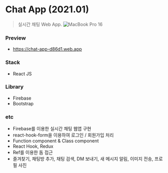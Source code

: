 # Chat App (2021.01)

> 실시간 채팅 Web App.
![MacBook Pro 16](https://user-images.githubusercontent.com/43352126/104121174-ad659600-537f-11eb-9173-53bb202e57a2.png)

### Preview

- https://chat-app-d86d1.web.app

### Stack

- React JS

### Library

- Firebase
- Bootstrap

### etc

- Firebase를 이용한 실시간 채팅 웹앱 구현
- react-hook-form을 이용하여 로그인 / 회원가입 처리
- Function component & Class component
- React Hook, Redux
- Ref를 이용한 돔 접근
- 즐겨찾기, 채팅방 추가, 채팅 검색, DM 보내기, 새 메시지 알림, 이미지 전송, 프로필 사진
